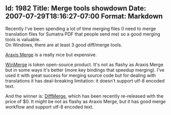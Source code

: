 Id: 1982
Title: Merge tools showdown
Date: 2007-07-29T18:16:27-07:00
Format: Markdown
--------------
Recently I've been spending a lot of time merging files (I need to merge
translation files for Sumatra PDF that people send me) so a good merging
tools is valuable.\
On Windows, there are at least 3 good diff/merge tools.

[Araxis Merge](http://www.araxis.com/merge/) is a really nice but
expensive.

[WinMerge](http://winmerge.org/) is token open-source product. It's not
as flashy as Araxis Merge but in some ways it's better (more key
bindings that speedup merging). I've used it with great success for
merging source code but for dealing with translations it has
deal-breaking limitation: it doesn't support utf-8 encoded text.

And the winner is:
[DiffMerge](http://www.sourcegear.com/diffmerge/index.html), which has
been recently re-released with the price of \$0. It might be not as
flashy as Araxis Merge, but it has good merge workflow and support utf-8
encoded text.
